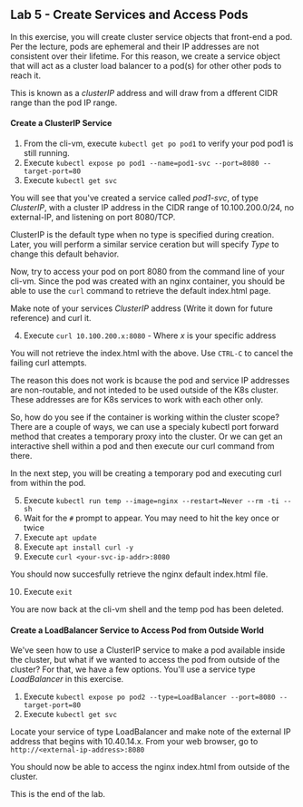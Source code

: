 ## Lab 5 - Create Services and Access Pods

In this exercise, you will create cluster service objects that front-end a pod. Per the lecture, pods are ephemeral and their IP addresses 
are not consistent over their lifetime. For this reason, we create a service object that will act as a cluster load balancer to a pod(s) for other 
other pods to reach it.

This is known as a *clusterIP* address and will draw from a dfferent CIDR range than the pod IP range.

#### Create a ClusterIP Service

1. From the cli-vm, execute `kubectl get po pod1` to verify your pod pod1 is still running.
2. Execute `kubectl expose po pod1 --name=pod1-svc --port=8080 --target-port=80`
3. Execute `kubectl get svc`

You will see that you've created a service called *pod1-svc*, of type *ClusterIP*, with a cluster IP address in the CIDR range of 
10.100.200.0/24, no external-IP, and listening on port 8080/TCP.

ClusterIP is the default type when no type is specified during creation. Later, you will perform a similar service ceration but will 
specify *Type* to change this default behavior.

Now, try to access your pod on port 8080 from the command line of your cli-vm. Since the pod was created with an nginx container, you 
should be able to use the `curl` command to retrieve the default index.html page.

Make note of your services *ClusterIP* address (Write it down for future reference) and curl it.

4. Execute `curl 10.100.200.x:8080`  - Where *x* is your specific address

You will not retrieve the index.html with the above. Use `CTRL-C` to cancel the failing curl attempts.

The reason this does not work is bcause the pod and service IP addresses are non-routable, and not inteded to be used outside of the 
K8s cluster. These addresses are for K8s services to work with each other only.

So, how do you see if the container is working within the cluster scope? There are a couple of ways, we can use a specialy kubectl port 
forward method that creates a temporary proxy into the cluster. Or we can get an interactive shell within a pod and then execute 
our curl command from there. 

In the next step, you will be creating a temporary pod and executing curl from within the pod. 

5. Execute `kubectl run temp --image=nginx --restart=Never --rm -ti -- sh`
6. Wait for the `#` prompt to appear. You may need to hit the <Enter> key once or twice
7. Execute `apt update`
8. Execute `apt install curl -y`
9. Execute `curl <your-svc-ip-addr>:8080`

You should now succesfully retrieve the nginx default index.html file.

10. Execute `exit`

You are now back at the cli-vm shell and the temp pod has been deleted.

#### Create a LoadBalancer Service to Access Pod from Outside World

We've seen how to use a ClusterIP service to make a pod available inside the cluster, but what if we wanted to access the pod 
from outside of the cluster? For that, we have a few options. You'll use a service type *LoadBalancer* in this exercise.

1. Execute `kubectl expose po pod2 --type=LoadBalancer --port=8080 --target-port=80`
2. Execute `kubectl get svc`

Locate your service of type LoadBalancer and make note of the external IP address that begins with 10.40.14.x. From your web browser, 
go to `http://<external-ip-address>:8080`

You should now be able to access the nginx index.html from outside of the cluster.

This is the end of the lab.
